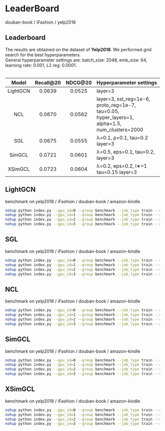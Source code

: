# LeaderBoard

douban-book / iFashion / yelp2018

<h2>Leaderboard</h2>
The results are obtained on the dataset of <b>Yelp2018</b>. We performed grid search for the best hyperparameters. <br>
General hyperparameter settings are: batch_size: 2048, emb_size: 64, learning rate: 0.001, L2 reg: 0.0001. <br><br>


|  Model   |      Recall@20      | NDCG@20 | Hyperparameter settings                                                                             |
|:--------:|:-------------------:|:-------:|:----------------------------------------------------------------------------------------------------|
|   LightGCN    |       0.0639        | 0.0525  |     layer=3     |
|   NCL    |       0.0670        | 0.0562  | layer=3, ssl_reg=1e-6, proto_reg=1e-7, tau=0.05, hyper_layers=1, alpha=1.5, num_clusters=2000 |
|   SGL    |       0.0675        | 0.0555  |     λ=0.1, ρ=0.1, tau=0.2 layer=3     |
|  SimGCL  |       0.0721        | 0.0601  |   λ=0.5, eps=0.1, tau=0.2, layer=3    |
| XSimGCL  |       0.0723        | 0.0604  | λ=0.2, eps=0.2, l∗=1 tau=0.15 layer=3 |


## LightGCN

benchmark on yelp2018 / iFashion / douban-book / amazon-kindle


```sh
nohup python index.py --gpu_id=0 --group benchmark --job_type train --run_name LightGCN_1 --model=LightGCN --dataset=yelp2018 > ./0.log 2>&1 &
nohup python index.py --gpu_id=1 --group benchmark --job_type train --run_name LightGCN_2 --model=LightGCN --dataset=iFashion --num_epochs=120 > ./1.log 2>&1 &
nohup python index.py --gpu_id=2 --group benchmark --job_type train --run_name LightGCN_3 --model=LightGCN --dataset="douban-book" --num_epochs=120 > ./2.log 2>&1 &
nohup python index.py --gpu_id=3 --group benchmark --job_type train --run_name LightGCN_4 --model=LightGCN --dataset="amazon-kindle" --num_epochs=120 > ./3.log 2>&1 &
```


## SGL

benchmark on yelp2018 / iFashion / douban-book / amazon-kindle

```sh
nohup python index.py --gpu_id=0 --group benchmark --job_type train --run_name SGL_1 --model=SGL --dataset=yelp2018 > ./0.log 2>&1 &
nohup python index.py --gpu_id=1 --group benchmark --job_type train --run_name SGL_2 --model=SGL --dataset=iFashion --num_epochs=120 > ./1.log 2>&1 &
nohup python index.py --gpu_id=2 --group benchmark --job_type train --run_name SGL_3 --model=SGL --dataset="douban-book" --num_epochs=120 > ./2.log 2>&1 &
nohup python index.py --gpu_id=3 --group benchmark --job_type train --run_name SGL_4 --model=SGL --dataset="amazon-kindle" --num_epochs=120 > ./3.log 2>&1 &
```


## NCL

benchmark on yelp2018 / iFashion / douban-book / amazon-kindle

```sh
nohup python index.py --gpu_id=0 --group benchmark --job_type train --run_name NCL_1 --model=NCL --dataset=yelp2018 --batch_size=1024  > ./0.log 2>&1 &
nohup python index.py --gpu_id=1 --group benchmark --job_type train --run_name NCL_2 --model=NCL --dataset=iFashion --num_epochs=120 --batch_size=1024 > ./1.log 2>&1 &
nohup python index.py --gpu_id=2 --group benchmark --job_type train --run_name NCL_3 --model=NCL --dataset="douban-book" --num_epochs=120 --batch_size=1024  > ./2.log 2>&1 &
nohup python index.py --gpu_id=3 --group benchmark --job_type train --run_name NCL_4 --model=NCL --dataset="amazon-kindle" --num_epochs=120 --batch_size=1024  > ./3.log 2>&1 &
```

## SimGCL

benchmark on yelp2018 / iFashion / douban-book / amazon-kindle

```sh
nohup python index.py --gpu_id=0 --group benchmark --job_type train --run_name yelp_SimGCL --model=SimGCL --dataset=yelp2018 --batch_size=1024  > ./0.log 2>&1 &
nohup python index.py --gpu_id=1 --group benchmark --job_type train --run_name iF_SimGCL --model=SimGCL --dataset=iFashion --num_epochs=120 > ./1.log 2>&1 &
nohup python index.py --gpu_id=2 --group benchmark --job_type train --run_name db_SimGCL --model=SimGCL --dataset="douban-book" --num_epochs=120 --batch_size=1024  > ./2.log 2>&1 &
nohup python index.py --gpu_id=3 --group benchmark --job_type train --run_name ak_SimGCL --model=SimGCL --dataset="amazon-kindle" --num_epochs=120 --batch_size=1024  > ./3.log 2>&1 &
```

## XSimGCL

benchmark on yelp2018 / iFashion / douban-book / amazon-kindle

```sh
nohup python index.py --gpu_id=0 --group benchmark --job_type train --run_name yelp_XSimGCL --model=XSimGCL --dataset=yelp2018 --batch_size=1024  > ./0.log 2>&1 &
nohup python index.py --gpu_id=1 --group benchmark --job_type train --run_name iF_XSimGCL --model=XSimGCL --dataset=iFashion --num_epochs=120 --batch_size=1024 > ./1.log 2>&1 &
nohup python index.py --gpu_id=2 --group benchmark --job_type train --run_name db_XSimGCL --model=XSimGCL --dataset="douban-book" --num_epochs=120 --batch_size=1024  > ./2.log 2>&1 &
nohup python index.py --gpu_id=3 --group benchmark --job_type train --run_name ak_XSimGCL --model=XSimGCL --dataset="amazon-kindle" --num_epochs=120 --batch_size=1024  > ./3.log 2>&1 &
```
